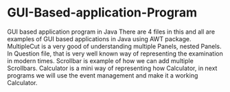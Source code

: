 # GUI-Based-application-Program
GUI based application program in Java
There are 4 files in this and all are examples of GUI based applications in Java using AWT package.
MultipleCut is a very good of understanding multiple Panels, nested Panels.
In Question file, that is very well known way of representing the examination in modern times.
Scrollbar is example of how we can add multiple Scrollbars.
Calculator is a mini way of representing how Calculator, in next programs we will use the event management and make it a working Calculator.
